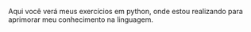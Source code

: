 Aqui você verá meus exercícios em python, onde estou realizando para aprimorar meu conhecimento na linguagem.
